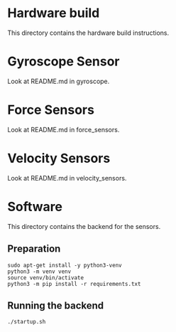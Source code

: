 # Hardware build
This directory contains the hardware build instructions.


# Gyroscope Sensor
Look at README.md in gyroscope.


# Force Sensors
Look at README.md in force_sensors.


# Velocity Sensors
Look at README.md in velocity_sensors.


# Software
This directory contains the backend for the sensors.

## Preparation
```
sudo apt-get install -y python3-venv
python3 -m venv venv
source venv/bin/activate
python3 -m pip install -r requirements.txt
```

## Running the backend
```
./startup.sh
```

